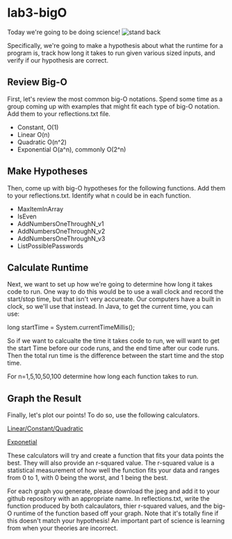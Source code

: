 # lab3-bigO

Today we're going to be doing science!
![stand back](https://images-wixmp-ed30a86b8c4ca887773594c2.wixmp.com/i/9fbc94fa-3770-4723-9f85-ec7a61fb6cbe/d9i34zm-5284e852-53ac-4c16-b1cc-8e363e3bc4e5.png)

Specifically, we're going to make a hypothesis about what the runtime for a program is, track how long it takes to run given various sized inputs, and verify if our hypothesis are correct. 


## Review Big-O
First, let's review the most common big-O notations. Spend some time as a group coming up with examples that might fit each type of big-O notation. Add them to your reflections.txt file. 
* Constant, O(1)
* Linear O(n)
* Quadratic O(n^2) 
* Exponential O(a^n), commonly O(2^n) 


## Make Hypotheses
Then, come up with big-O hypotheses for the following functions. Add them to your reflections.txt. Identify what n could be in each function. 
* MaxItemInArray
* IsEven
* AddNumbersOneThroughN_v1
* AddNumbersOneThroughN_v2
* AddNumbersOneThroughN_v3
* ListPossiblePasswords

## Calculate Runtime
Next, we want to set up how we're going to determine how long it takes code to run. One way to do this would be to use a wall clock and record the start/stop time, but that isn't very accureate. Our computers have a built in clock, so we'll use that instead. In Java, to get the current time, you can use:

long startTime = System.currentTimeMillis();

So if we want to calcualte the time it takes code to run, we will want to get the start Time before our code runs, and the end time after our code runs. Then the total run time is the difference between the start time and the stop time.

For n=1,5,10,50,100 determine how long each function takes to run. 

## Graph the Result
Finally, let's plot our points! To do so, use the following calculators.

[Linear/Constant/Quadratic](https://stats.blue/Stats_Suite/correlation_regression_calculator.html)

[Exponetial](https://stats.blue/Stats_Suite/exponential_regression_calculator.html)

These calculators will try and create a function that fits your data points the best. They will also provide an r-squared value. The r-squared value is a statistical measurement of how well the function fits your data and ranges from 0 to 1, with 0 being the worst, and 1 being the best. 

For each graph you generate, please download the jpeg and add it to your github repository with an appropriate name. In reflections.txt, write the function produced by both calcaulators, thier r-squared values, and the big-O runtime of the function based off your graph. Note that it's totally fine if this doesn't match your hypothesis! An important part of science is learning from when your theories are incorrect. 


